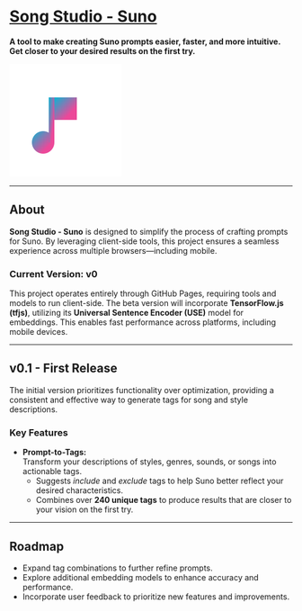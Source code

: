 # [Song Studio - Suno](https://tkellehe.github.io/suno-song-studio/)  
**A tool to make creating Suno prompts easier, faster, and more intuitive. Get closer to your desired results on the first try.**

![Note Icon](./assets/note-gradient-icon.svg)

---

## About  
**Song Studio - Suno** is designed to simplify the process of crafting prompts for Suno. By leveraging client-side tools, this project ensures a seamless experience across multiple browsers—including mobile. 

### Current Version: **v0**  
This project operates entirely through GitHub Pages, requiring tools and models to run client-side. The beta version will incorporate **TensorFlow.js (tfjs)**, utilizing its **Universal Sentence Encoder (USE)** model for embeddings. This enables fast performance across platforms, including mobile devices.

---

## v0.1 - First Release  
The initial version prioritizes functionality over optimization, providing a consistent and effective way to generate tags for song and style descriptions.

### Key Features  
- **Prompt-to-Tags:**  
  Transform your descriptions of styles, genres, sounds, or songs into actionable tags.  
  - Suggests *include* and *exclude* tags to help Suno better reflect your desired characteristics.  
  - Combines over **240 unique tags** to produce results that are closer to your vision on the first try.

---

## Roadmap  
- Expand tag combinations to further refine prompts.  
- Explore additional embedding models to enhance accuracy and performance.  
- Incorporate user feedback to prioritize new features and improvements.  